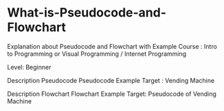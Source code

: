 # What-is-Pseudocode-and-Flowchart
Explanation about Pseudocode and Flowchart with Example
Course : Intro to Programming or Visual Programming / Internet Programming 

Level: Beginner

Description Pseudocode
Pseudocode Example 
Target : Vending Machine 

Description Flowchart
Flowchart Example
Target: Pseudocode of Vending Machine
